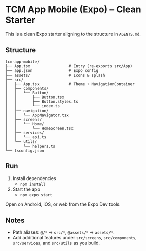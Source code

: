 # TCM App Mobile (Expo) – Clean Starter

This is a clean Expo starter aligning to the structure in `AGENTS.md`.

## Structure

```
tcm-app-mobile/
├── App.tsx                 # Entry (re-exports src/App)
├── app.json                # Expo config
├── assets/                 # Icons & splash
├── src/
│   ├── App.tsx             # Theme + NavigationContainer
│   ├── components/
│   │   └── Button/
│   │       ├── Button.tsx
│   │       ├── Button.styles.ts
│   │       └── index.ts
│   ├── navigation/
│   │   └── AppNavigator.tsx
│   ├── screens/
│   │   └── Home/
│   │       └── HomeScreen.tsx
│   ├── services/
│   │   └── api.ts
│   └── utils/
│       └── helpers.ts
└── tsconfig.json
```

## Run

1. Install dependencies
   - `npm install`
2. Start the app
   - `npx expo start`

Open on Android, iOS, or web from the Expo Dev tools.

## Notes
- Path aliases: `@/*` → `src/*`, `@assets/*` → `assets/*`.
- Add additional features under `src/screens`, `src/components`, `src/services`, and `src/utils` as you build.

